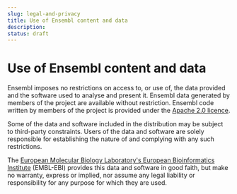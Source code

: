 ```yaml
---
slug: legal-and-privacy
title: Use of Ensembl content and data
description:
status: draft
---
```


# Use of Ensembl content and data

Ensembl imposes no restrictions on access to, or use of, the data provided and the software used to analyse and present it. Ensembl data generated by members of the project are available without restriction. Ensembl code written by members of the project is provided under the [Apache 2.0 licence](software-license.md).

Some of the data and software included in the distribution may be subject to third-party constraints. Users of the data and software are solely responsible for establishing the nature of and complying with any such restrictions.

The [European Molecular Biology Laboratory's European Bioinformatics Institute](http://www.ebi.ac.uk/) (EMBL-EBI) provides this data and software in good faith, but make no warranty, express or implied, nor assume any legal liability or responsibility for any purpose for which they are used.
